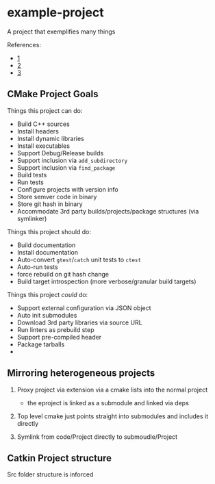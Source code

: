 # example-project
A project that exemplifies many things

References:
- [1](https://pabloariasal.github.io/2018/02/19/its-time-to-do-cmake-right/)
- [2](https://rix0r.nl/blog/2015/08/13/cmake-guide/)
- [3](https://gitlab.kitware.com/cmake/community/wikis/doc/tutorials/How-to-create-a-ProjectConfig.cmake-file)


## CMake Project Goals

Things this project can do:

- Build C++ sources
- Install headers
- Install dynamic libraries
- Install executables
- Support Debug/Release builds
- Support inclusion via `add_subdirectory`
- Support inclusion via `find_package`
- Build tests
- Run tests
- Configure projects with version info
- Store semver code in binary
- Store git hash in binary
- Accommodate 3rd party builds/projects/package structures (via symlinker)


Things this project should do:

- Build documentation
- Install documentation
- Auto-convert `gtest`/`catch` unit tests to `ctest`
- Auto-run tests 
- force rebuild on git hash change
- Build target introspection (more verbose/granular build targets)


Things this project _could_ do:

- Support external configuration via JSON object
- Auto init submodules
- Download 3rd party libraries via source URL
- Run linters as prebuild step
- Support pre-compiled header
- Package tarballs
- 


## Mirroring heterogeneous projects

1) Proxy project via extension via a cmake lists into the normal project
    - the eproject is linked as a submodule and linked via deps

2) Top level cmake just points straight into submodules and includes it directly

3) Symlink from code/Project directly to submoudle/Project


## Catkin Project structure

Src folder structure is inforced
